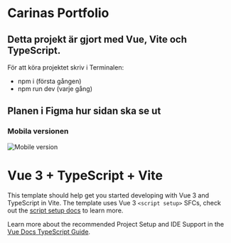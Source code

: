 # Carinas Portfolio

## Detta projekt är gjort med Vue, Vite och TypeScript.
För att köra projektet skriv i Terminalen:
- npm i (första gången)
- npm run dev (varje gång)


## Planen i Figma hur sidan ska se ut

### Mobila versionen

![Mobile version](assets/mobile1.png)

# Vue 3 + TypeScript + Vite

This template should help get you started developing with Vue 3 and TypeScript in Vite. The template uses Vue 3 `<script setup>` SFCs, check out the [script setup docs](https://v3.vuejs.org/api/sfc-script-setup.html#sfc-script-setup) to learn more.

Learn more about the recommended Project Setup and IDE Support in the [Vue Docs TypeScript Guide](https://vuejs.org/guide/typescript/overview.html#project-setup).
